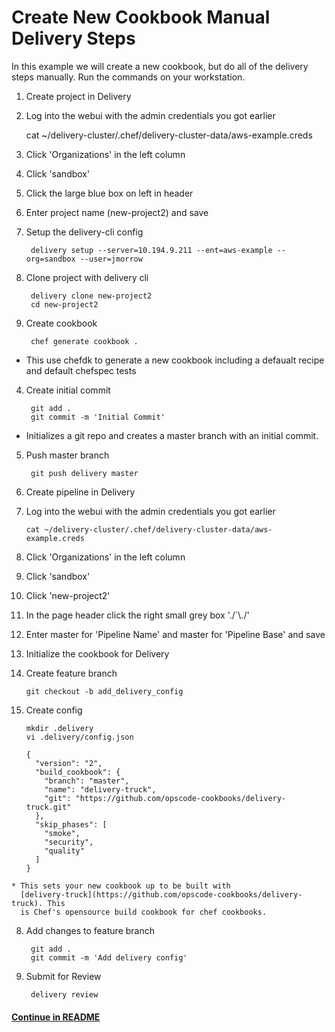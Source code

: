 # Create New Cookbook Manual Delivery Steps

In this example we will create a new cookbook, but do all of the
delivery steps manually. Run the commands on your workstation.

1. Create project in Delivery
  1. Log into the webui with the admin credentials you got earlier

        cat ~/delivery-cluster/.chef/delivery-cluster-data/aws-example.creds
       
  2. Click 'Organizations' in the left column
  3. Click 'sandbox'
  3. Click the large blue box on left in header
  4. Enter project name (new-project2) and save

2. Setup the delivery-cli config

        delivery setup --server=10.194.9.211 --ent=aws-example --org=sandbox --user=jmorrow

3. Clone project with delivery cli

        delivery clone new-project2
        cd new-project2

3. Create cookbook

        chef generate cookbook .

  * This use chefdk to generate a new cookbook including a defaualt
    recipe and default chefspec tests

4. Create initial commit

        git add .
        git commit -m 'Initial Commit'
  * Initializes a git repo and creates a master branch with an initial
    commit.

5. Push master branch

        git push delivery master

6. Create pipeline in Delivery
  1. Log into the webui with the admin credentials you got earlier

        ```
        cat ~/delivery-cluster/.chef/delivery-cluster-data/aws-example.creds
        ```
        
  2. Click 'Organizations' in the left column
  3. Click 'sandbox'
  4. Click 'new-project2'
  5. In the page header click the right small grey box './`\\./'
  6. Enter master for 'Pipeline Name' and master for 'Pipeline Base'
     and save

7. Initialize the cookbook for Delivery
  1. Create feature branch
  
        ```
        git checkout -b add_delivery_config
        ```

  2. Create config

        ```
        mkdir .delivery
        vi .delivery/config.json
        ```
        
        ```
        {
          "version": "2",
          "build_cookbook": {
            "branch": "master",
            "name": "delivery-truck",
            "git": "https://github.com/opscode-cookbooks/delivery-truck.git"
          },
          "skip_phases": [
            "smoke",
            "security",
            "quality"
          ]
        }
        ```
    * This sets your new cookbook up to be built with
      [delivery-truck](https://github.com/opscode-cookbooks/delivery-truck). This
      is Chef's opensource build cookbook for chef cookbooks.
    
8. Add changes to feature branch

        git add .
        git commit -m 'Add delivery config'

9. Submit for Review

        delivery review

#### [Continue in README](README.md)
